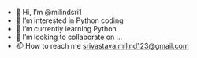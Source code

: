 - 👋 Hi, I’m @milindsri1
- 👀 I’m interested in Python coding
- 🌱 I’m currently learning Python
- 💞️ I’m looking to collaborate on ...
- 📫 How to reach me srivastava.milind123@gmail.com

<!---
milindsri1/milindsri1 is a ✨ special ✨ repository because its `README.md` (this file) appears on your GitHub profile.
You can click the Preview link to take a look at your changes.
--->
